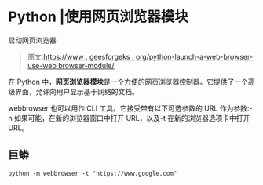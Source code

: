 # Python |使用网页浏览器模块

启动网页浏览器

> 原文:[https://www . geesforgeks . org/python-launch-a-web-browser-use-web browser-module/](https://www.geeksforgeeks.org/python-launch-a-web-browser-using-webbrowser-module/)

在 Python 中，**网页浏览器模块**是一个方便的网页浏览器控制器。它提供了一个高级界面，允许向用户显示基于网络的文档。

webbrowser 也可以用作 CLI 工具。它接受带有以下可选参数的 URL 作为参数:-n 如果可能，在新的浏览器窗口中打开 URL，以及-t 在新的浏览器选项卡中打开 URL。

## 巨蟒

```
python -m webbrowser -t "https://www.google.com"
```